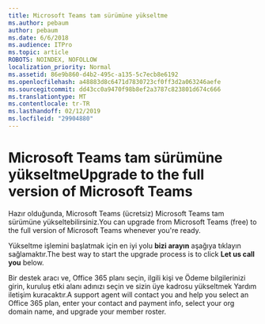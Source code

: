 ```yaml
---
title: Microsoft Teams tam sürümüne yükseltme
ms.author: pebaum
author: pebaum
ms.date: 6/6/2018
ms.audience: ITPro
ms.topic: article
ROBOTS: NOINDEX, NOFOLLOW
localization_priority: Normal
ms.assetid: 86e9b860-d4b2-495c-a135-5c7ecb8e6192
ms.openlocfilehash: a48883d8c6471d7830723cf0ff3d2a063246aefe
ms.sourcegitcommit: dd43cc0a9470f98b8ef2a3787c823801d674c666
ms.translationtype: MT
ms.contentlocale: tr-TR
ms.lasthandoff: 02/12/2019
ms.locfileid: "29904880"
---
```

# <a name="upgrade-to-the-full-version-of-microsoft-teams"></a><span data-ttu-id="6e593-102">Microsoft Teams tam sürümüne yükseltme</span><span class="sxs-lookup"><span data-stu-id="6e593-102">Upgrade to the full version of Microsoft Teams</span></span>

<span data-ttu-id="6e593-103">Hazır olduğunda, Microsoft Teams (ücretsiz) Microsoft Teams tam sürümüne yükseltebilirsiniz.</span><span class="sxs-lookup"><span data-stu-id="6e593-103">You can upgrade from Microsoft Teams (free) to the full version of Microsoft Teams whenever you're ready.</span></span>
  
<span data-ttu-id="6e593-104">Yükseltme işlemini başlatmak için en iyi yolu **bizi arayın** aşağıya tıklayın sağlamaktır.</span><span class="sxs-lookup"><span data-stu-id="6e593-104">The best way to start the upgrade process is to click **Let us call you** below.</span></span> 
  
<span data-ttu-id="6e593-105">Bir destek aracı ve, Office 365 planı seçin, ilgili kişi ve Ödeme bilgilerinizi girin, kuruluş etki alanı adınızı seçin ve sizin üye kadrosu yükseltmek Yardım iletişim kuracaktır.</span><span class="sxs-lookup"><span data-stu-id="6e593-105">A support agent will contact you and help you select an Office 365 plan, enter your contact and payment info, select your org domain name, and upgrade your member roster.</span></span>
  

